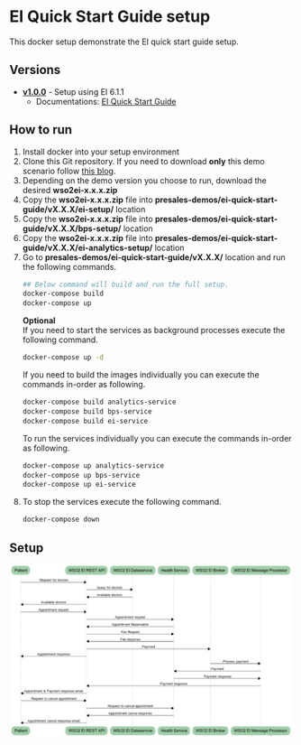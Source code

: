 # EI Quick Start Guide setup
This docker setup demonstrate the EI quick start guide setup.

## Versions
* [**v1.0.0**](v1.0.0) - Setup using EI 6.1.1
  * Documentations: [EI Quick Start Guide](https://docs.wso2.com/display/EI611/Quick+Start+Guide)

## How to run
1. Install docker into your setup environment
2. Clone this Git repository. If you need to download **only** this demo scenario follow [this blog](http://amalg-blogs.blogspot.com/2017/12/github-clone-only-sub-directory-of.html).
3. Depending on the demo version you choose to run, download the desired **wso2ei-x.x.x.zip**
4. Copy the **wso2ei-x.x.x.zip** file into **presales-demos/ei-quick-start-guide/vX.X.X/ei-setup/** location
5. Copy the **wso2ei-x.x.x.zip** file into **presales-demos/ei-quick-start-guide/vX.X.X/bps-setup/** location
6. Copy the **wso2ei-x.x.x.zip** file into **presales-demos/ei-quick-start-guide/vX.X.X/ei-analytics-setup/** location
7. Go to **presales-demos/ei-quick-start-guide/vX.X.X/** location and run the following commands.
    ```bash
    ## Below command will build and run the full setup.
    docker-compose build
    docker-compose up
    ```
    **Optional**  
    If you need to start the services as background processes execute the following command.
    ```bash
    docker-compose up -d
    ```
    If you need to build the images individually you can execute the commands in-order as following.
    ```bash
    docker-compose build analytics-service
    docker-compose build bps-service
    docker-compose build ei-service
    ```
    To run the services individually you can execute the commands in-order as following.
    ```bash
    docker-compose up analytics-service
    docker-compose up bps-service
    docker-compose up ei-service
    ```
8. To stop the services execute the following command.
   ```bash
   docker-compose down
   ``` 
## Setup 
![Sequence Diagram](v1.0.0/other-resources/diagrams/sequence-diagram.png "Sequence Diagram")